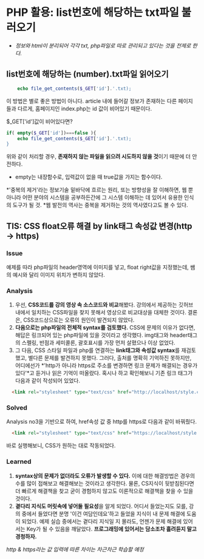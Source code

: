 # PHP 활용: list번호에 해당하는 txt파일 불러오기

* *정보와 html이 분리되어 각각 txt, php파일로 따로 관리되고 있다는 것을 전제로 한다.*

## list번호에 해당하는 (number).txt파일 읽어오기

```php
    echo file_get_contents($_GET['id'].'.txt);
```
이 방법은 별로 좋은 방법이 아니다.
article 내에 들어갈 정보가 존재하는 다른 페이지들과 다르게, 홈페이지인 index.php는 id 값이 비어있기 때문이다.

$_GET['id']값이 비어있다면?
```php
if( empty($_GET['id'])===false ){
    echo file_get_contents($_GET['id'].'.txt);
}
```
위와 같이 처리할 경우, **존재하지 않는 파일을 읽으려 시도하지 않을 것**이기 때문에 더 안전하다.
* empty는 내장함수로, 입력값이 없을 때 true값을 가지는 함수이다.


*'중복의 제거'라는 정보기술 밑바닥에 흐르는 원리, 또는 방향성을 잘 이해하면, 웹 뿐 아니라 어떤 분야의 시스템을 공부하든간에 그 시스템 이해하는 데 있어서 유용한 인식의 도구가 될 것.
*웹 발전의 역사는 중복을 제거하는 것의 역사였다고도 볼 수 있다.



## TIS: CSS float오류 해결 by link태그 속성값 변경(http -> https)
### Issue
예제를 따라 php파일의 header영역에 이미지를 넣고, float right값을 지정했는데, 쌤의 예시와 달리 이미지 위치가 변하지 않았다.
### Analysis
1. 우선, **CSS코드를 강의 영상 속 소스코드와 비교**해봤다. 강의에서 제공하는 깃허브 내에서 일치하는 CSS파일을 찾지 못해서 영상으로 비교대상을 대체한 것이다. 결론은, CSS코드상으로는 오류의 원인이 발견되지 않았다.
2. **다음으로는 php파일의 전체적 syntax를 검토했다.** CSS에 문제의 이유가 없다면, 해답은 링크되어 있는 php파일에 있을 것이라고 생각했다. img태그와 header태그의 스펠링, 반점과 세미콜론, 괄호표시를 가장 먼저 살폈으나 이상 없었다.
3. 그 다음, CSS 스타일 파일과 php를 연결하는 **link태그와 속성값 syntax**를 재검토했고, 별다른 문제를 발견하지 못했다. 그러다, 출처를 명확히 기억하진 못하지만, 어디에선가 *'http가 아니라 https로 주소를 변경하면 링크 문제가 해결되는 경우가 있다'*고 듣거나 읽은 기억이 떠올랐다.
혹시나 하고 확인해보니 기존 링크 태그가 다음과 같이 작성되어 있었다.
```html
  <link rel="stylesheet" type="text/css" href="http://localhost/style.css">
```
### Solved 
Analysis no3을 기반으로 하여, href속성 값 중 http를 https로 다음과 같이 바꿔줬다.
```html
  <link rel="stylesheet" type="text/css" href="https://localhost/style.css">

```
바로 실행해보니, CSS가 원하는 대로 작동되었다.
### Learned
1. **syntax상의 문제가 없더라도 오류가 발생할 수 있다.**
이에 대한 해결방법은 경우의 수를 많이 접해보고 해결해보는 것이라고 생각한다. 물론, CS지식이 뒷받침된다면 더 빠르게 해결책을 찾고 굳이 경험하지 않고도 이론적으로 해결책을 찾을 수 있을 것이다.
2. **곁다리 지식도 머릿속에 넣어둘 필요성**을 알게 되었다.
어디서 들었는지도 모를, 강의 중에서 들었다면 분명 '이건 여담인데요'하고 들었을 지식이 내 문제 해결에 도움이 되었다. 예제 실습 중에서는 곁다리 지식일 지 몰라도, 언젠가 문제 해결에 있어서는 Key가 될 수 있음을 깨달았다. **프로그래밍에 있어서는 담소조차 흘려듣지 말고 경청하자.**


*http & https라는 값 입력에 따른 차이는 차근차근 학습할 예정*